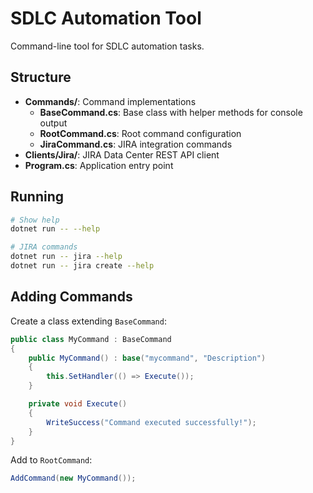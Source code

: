 # SDLC Automation Tool

Command-line tool for SDLC automation tasks.

## Structure

- **Commands/**: Command implementations
  - **BaseCommand.cs**: Base class with helper methods for console output
  - **RootCommand.cs**: Root command configuration
  - **JiraCommand.cs**: JIRA integration commands
- **Clients/Jira/**: JIRA Data Center REST API client
- **Program.cs**: Application entry point

## Running

```bash
# Show help
dotnet run -- --help

# JIRA commands
dotnet run -- jira --help
dotnet run -- jira create --help
```

## Adding Commands

Create a class extending `BaseCommand`:

```csharp
public class MyCommand : BaseCommand
{
    public MyCommand() : base("mycommand", "Description")
    {
        this.SetHandler(() => Execute());
    }

    private void Execute()
    {
        WriteSuccess("Command executed successfully!");
    }
}
```

Add to `RootCommand`:
```csharp
AddCommand(new MyCommand());
```

